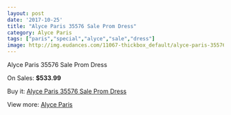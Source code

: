 ```yaml
---
layout: post
date: '2017-10-25'
title: "Alyce Paris 35576 Sale Prom Dress"
category: Alyce Paris
tags: ["paris","special","alyce","sale","dress"]
image: http://img.eudances.com/11067-thickbox_default/alyce-paris-35576-sale-prom-dress.jpg
---
```

Alyce Paris 35576 Sale Prom Dress

On Sales: **$533.99**
<a href="https://www.eudances.com/en/alyce-paris/3530-alyce-paris-35576-sale-prom-dress.html"><amp-img layout="responsive" width="600" height="600" src="//img.eudances.com/11067-thickbox_default/alyce-paris-35576-sale-prom-dress.jpg" alt="Alyce Paris 35576 Sale Prom Dress 0" /></a>
<a href="https://www.eudances.com/en/alyce-paris/3530-alyce-paris-35576-sale-prom-dress.html"><amp-img layout="responsive" width="600" height="600" src="//img.eudances.com/11069-thickbox_default/alyce-paris-35576-sale-prom-dress.jpg" alt="Alyce Paris 35576 Sale Prom Dress 1" /></a>
<a href="https://www.eudances.com/en/alyce-paris/3530-alyce-paris-35576-sale-prom-dress.html"><amp-img layout="responsive" width="600" height="600" src="//img.eudances.com/11068-thickbox_default/alyce-paris-35576-sale-prom-dress.jpg" alt="Alyce Paris 35576 Sale Prom Dress 2" /></a>

Buy it: [Alyce Paris 35576 Sale Prom Dress](https://www.eudances.com/en/alyce-paris/3530-alyce-paris-35576-sale-prom-dress.html "Alyce Paris 35576 Sale Prom Dress")

View more: [Alyce Paris](https://www.eudances.com/en/68-Alyce-Paris "Alyce Paris")